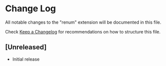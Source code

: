 # Change Log
All notable changes to the "renum" extension will be documented in this file.

Check [Keep a Changelog](http://keepachangelog.com/) for recommendations on how to structure this file.

## [Unreleased]
- Initial release